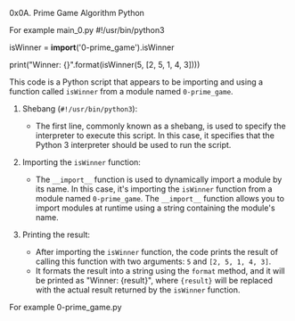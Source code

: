 0x0A. Prime Game
Algorithm
Python

For example main_0.py
#!/usr/bin/python3

isWinner = __import__('0-prime_game').isWinner


print("Winner: {}".format(isWinner(5, [2, 5, 1, 4, 3])))


This code is a Python script that appears to be importing and using a function called `isWinner` from a module named `0-prime_game`.

1. Shebang (`#!/usr/bin/python3`):
   - The first line, commonly known as a shebang, is used to specify the interpreter to execute this script. In this case, it specifies that the Python 3 interpreter should be used to run the script.

2. Importing the `isWinner` function:
   - The `__import__` function is used to dynamically import a module by its name. In this case, it's importing the `isWinner` function from a module named `0-prime_game`. The `__import__` function allows you to import modules at runtime using a string containing the module's name.

3. Printing the result:
   - After importing the `isWinner` function, the code prints the result of calling this function with two arguments: `5` and `[2, 5, 1, 4, 3]`.
   - It formats the result into a string using the `format` method, and it will be printed as "Winner: {result}", where `{result}` will be replaced with the actual result returned by the `isWinner` function.



For example 0-prime_game.py
